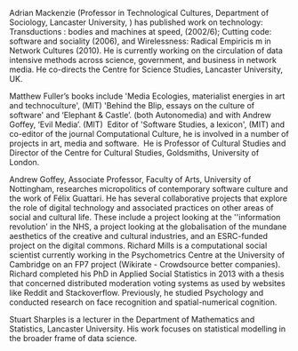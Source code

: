 Adrian Mackenzie (Professor in Technological Cultures, Department of Sociology, Lancaster University, ) has published work on technology: Transductions : bodies and machines at speed, (2002/6); Cutting code: software and sociality (2006), and Wirelessness:  Radical Empiricis m in Network Cultures (2010). He is currently working on the circulation of data intensive methods across science, government, and business in network media. He co-directs the Centre for Science Studies, Lancaster University, UK.

Matthew Fuller’s books include 'Media Ecologies, materialist energies in art and technoculture', (MIT) 'Behind the Blip, essays on the culture of software' and ‘Elephant & Castle’. (both Autonomedia) and with Andrew Goffey, ‘Evil Media’. (MIT)  Editor of 'Software Studies, a lexicon', (MIT) and co-editor of the journal Computational Culture, he is involved in a number of projects in art, media and software.  He is Professor of Cultural Studies and Director of the Centre for Cultural Studies, Goldsmiths, University of London.

Andrew Goffey, Associate Professor, Faculty of Arts, University of Nottingham, researches micropolitics of contemporary software culture and the work of Félix Guattari. He has several collaborative projects that explore the role of digital technology and associated practices on other areas of social and cultural life. These include a project looking at the ''information revolution' in the NHS, a project looking at the globalisation of the mundane aesthetics of the creative and cultural industries, and an ESRC-funded project on the digital commons.
Richard Mills is a computational social scientist currently working in the Psychometrics Centre at the University of Cambridge on an FP7 project (Wikirate - Crowdsource better companies). Richard completed his PhD in Applied Social Statistics in 2013 with a thesis that concerned distributed moderation voting systems as used by websites like Reddit and Stackoverflow. Previously, he studied Psychology and conducted research on face recognition and spatial-numerical cognition.

Stuart Sharples is a lecturer in the Department of Mathematics and Statistics, Lancaster University. His work focuses on statistical modelling in the broader frame of data science. 

